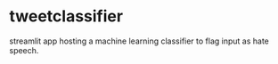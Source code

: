 # tweetclassifier
streamlit app hosting a machine learning classifier to flag input as hate speech. 
